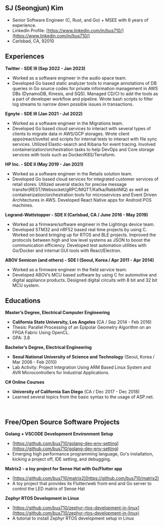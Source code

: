 ## SJ (Seongjun) Kim 
- Senior Software Engineer (C, Rust, and Go) + MSEE with 6 years of experience.
- LinkedIn Profile: [https://www.linkedin.com/in/bus710/](https://www.linkedin.com/in/bus710/)
- Carlsbad, CA, 92010

## Experiences

**Twitter - SDE III (Sep 2022 - Jan 2023)**
- Worked as a software engineer in the audio space team.
- Developed Go based static analyzer tools to manage annotations of DB queries in Go source codes for private information management in AWS DBs (DynamoDB, Kinesis, and SQS). Managed CD/CI to add the tools as a part of developer workflow and pipeline. Wrote bash scripts to filter log streams to narrow down possible issues in transactions.
 
**Egnyte - SDE III (Jan 2021 - Jul 2022)**
- Worked as a software engineer in the Migrations team. 
- Developed Go based cloud services to interact with several types of clients to migrate data in AWS/GCP storages. Wrote client apps(react/svelte) and scripts for internal tests to interact with file sync services. Utilized Elastic-search and Kibana for event tracing. Involved containerization/orchestration tasks to help DevOps and Core storage services with tools such as Docker/K8S/Terraform.

**HP Inc. - SDE II (May 2019 - Jan 2021)**
- Worked as a software engineer in the Retails solution team. 
- Developed Go based cloud services for integrated customer services of retail stores. Utilized several stacks for precise message transfer(REST/Websocket/gRPC/MQTT/Kafka/RabbitMQ) as well as containerization/orchestration tools for microservices and Event Driven Architectures in AWS. Developed React Native apps for Android POS machines.

**Legrand-Wattstopper - SDE II (Carlsbad, CA / June 2016 - May 2019)**
- Worked as a firmware/software engineer in the Lightings device team. 
- Developed STM32 and nRF52 based real time projects by using C. Worked on board bringing up for RTOS and BLE projects. Improved the protocols between high and low level systems as JSON to boost the communication efficiency. Developed test automation utilities with Go/Docker and internal GUI tools with React/Electron. 
 
**ABOV Semicon (and others) - SDE I (Seoul, Korea / Apr 2011 - Apr 2014)**
- Worked as a firmware engineer in the field service team. 
- Developed ABOV’s MCU based software by using C for automotive and digital appliance products. Designed digital circuits with 8 bit and 32 bit MCU system. 
 
<div style="page-break-after: always;"></div>

## Educations

**Master’s Degree, Electrical Computer Engineering**
- **California State University, Los Angeles** (CA / Sep 2014 - Feb 2016)
- Thesis: Parallel Processing of an Epipolar Geometry Algorithm on an FPGA Fabric Using OpenCL.
- GPA: 3.8

**Bachelor’s Degree, Electrical Engineering**
- **Seoul National University of Science and Technology** (Seoul, Korea / Mar 2006 - Feb 2010)
- Lab Activity: Project Integration Using ARM Based Linux System and AVR Microcontrollers for Industrial Applications.

**C# Online Courses**
- **University of California San Diego** (CA / Dec 2017 - Dec 2018)
- Learned several topics from the basic syntax to the usage of ASP.net. 

<br/>

## Free/Open Source Software Projects

**Golang + VSCODE Development Environment Setup**
- [https://github.com/bus710/golang-dev-env-setting](https://github.com/bus710/golang-dev-env-setting)
- Emerging high performance programming language, Go's installation, kicking a project off, IDE setting, and debugging.
 
**Matrix2 - a toy project for Sense Hat with Go/Flutter app**
- [https://github.com/bus710/matrix2](https://github.com/bus710/matrix2)
- A toy project that provides its Flutter/web front-end and Go server to control the LED matrix of Sense Hat

**Zephyr RTOS Development in Linux**
- [https://github.com/bus710/zephyr-rtos-development-in-linux](https://github.com/bus710/zephyr-rtos-development-in-linux)
- A tutorial to install Zephyr RTOS development setup in Linux

